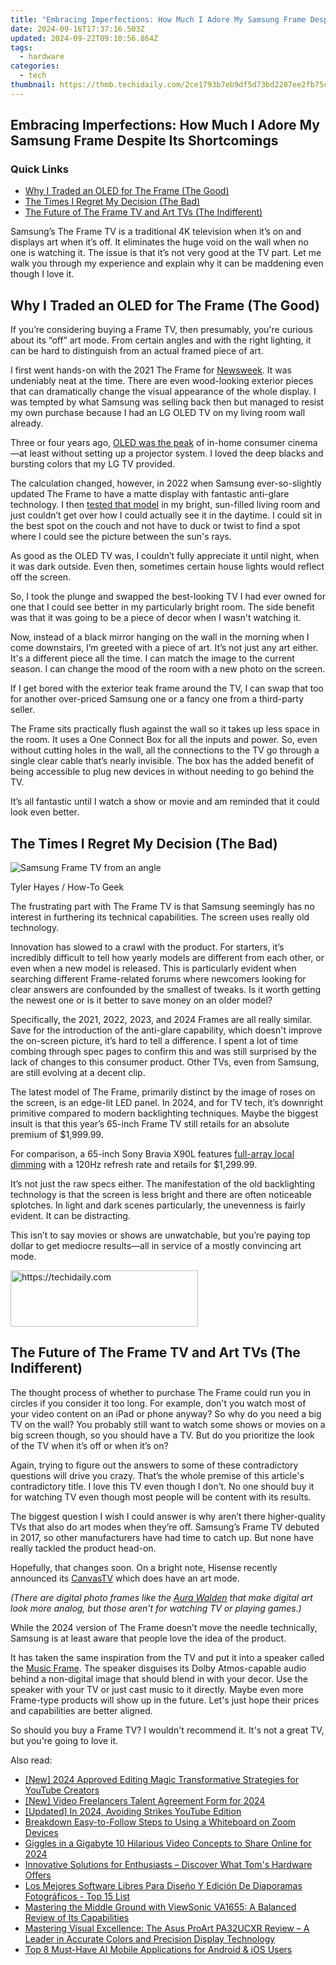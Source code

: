 ```yaml
---
title: "Embracing Imperfections: How Much I Adore My Samsung Frame Despite Its Shortcomings"
date: 2024-09-16T17:37:16.503Z
updated: 2024-09-22T09:10:56.864Z
tags:
  - hardware
categories:
  - tech
thumbnail: https://thmb.techidaily.com/2ce1793b7eb9df5d73bd2287ee2fb75c54bfd7ec38a9d51d9c25c70c5f788347.jpg
---
```


## Embracing Imperfections: How Much I Adore My Samsung Frame Despite Its Shortcomings

### Quick Links

* [Why I Traded an OLED for The Frame (The Good)](https://www.howtogeek.com/samsungs-frame-tv-isnt-great-but-i-love-mine-anyway/#why-i-traded-an-oled-for-the-frame-the-good)
* [The Times I Regret My Decision (The Bad)](https://www.howtogeek.com/samsungs-frame-tv-isnt-great-but-i-love-mine-anyway/#the-times-i-regret-my-decision-the-bad)
* [The Future of The Frame TV and Art TVs (The Indifferent)](https://www.howtogeek.com/samsungs-frame-tv-isnt-great-but-i-love-mine-anyway/#the-future-of-the-frame-tv-and-art-tvs-the-indifferent)

 Samsung’s The Frame TV is a traditional 4K television when it’s on and displays art when it’s off. It eliminates the huge void on the wall when no one is watching it. The issue is that it’s not very good at the TV part. Let me walk you through my experience and explain why it can be maddening even though I love it.

##  Why I Traded an OLED for The Frame (The Good)

 If you’re considering buying a Frame TV, then presumably, you're curious about its “off” art mode. From certain angles and with the right lighting, it can be hard to distinguish from an actual framed piece of art.

 I first went hands-on with the 2021 The Frame for [Newsweek](https://www.newsweek.com/how-use-samsungs-frame-tv-nfts-digital-art-1671326). It was undeniably neat at the time. There are even wood-looking exterior pieces that can dramatically change the visual appearance of the whole display. I was tempted by what Samsung was selling back then but managed to resist my own purchase because I had an LG OLED TV on my living room wall already.

 Three or four years ago, [OLED was the peak](https://review-topics.techidaily.com/mkv-to-sony-xperia-5-v-converter-convert-mkv-for-sony-xperia-5-v-by-aiseesoft-video-converter-play-mkv-on-android/) of in-home consumer cinema—at least without setting up a projector system. I loved the deep blacks and bursting colors that my LG TV provided.

 The calculation changed, however, in 2022 when Samsung ever-so-slightly updated The Frame to have a matte display with fantastic anti-glare technology. I then [tested that model](https://www.newsweek.com/samsungs-frame-tv-2022-review-it-finally-looks-like-wall-art-1723643) in my bright, sun-filled living room and just couldn’t get over how I could actually see it in the daytime. I could sit in the best spot on the couch and not have to duck or twist to find a spot where I could see the picture between the sun's rays.

 As good as the OLED TV was, I couldn’t fully appreciate it until night, when it was dark outside. Even then, sometimes certain house lights would reflect off the screen.

 So, I took the plunge and swapped the best-looking TV I had ever owned for one that I could see better in my particularly bright room. The side benefit was that it was going to be a piece of decor when I wasn't watching it.

 Now, instead of a black mirror hanging on the wall in the morning when I come downstairs, I’m greeted with a piece of art. It’s not just any art either. It's a different piece all the time. I can match the image to the current season. I can change the mood of the room with a new photo on the screen.

 If I get bored with the exterior teak frame around the TV, I can swap that too for another over-priced Samsung one or a fancy one from a third-party seller.

 The Frame sits practically flush against the wall so it takes up less space in the room. It uses a One Connect Box for all the inputs and power. So, even without cutting holes in the wall, all the connections to the TV go through a single clear cable that’s nearly invisible. The box has the added benefit of being accessible to plug new devices in without needing to go behind the TV.

 It’s all fantastic until I watch a show or movie and am reminded that it could look even better.

##  The Times I Regret My Decision (The Bad)

![Samsung Frame TV from an angle](https://static1.howtogeekimages.com/wordpress/wp-content/uploads/2024/05/samsung-frame-tv-from-an-angle.JPG) 

Tyler Hayes / How-To Geek

 The frustrating part with The Frame TV is that Samsung seemingly has no interest in furthering its technical capabilities. The screen uses really old technology.

 Innovation has slowed to a crawl with the product. For starters, it’s incredibly difficult to tell how yearly models are different from each other, or even when a new model is released. This is particularly evident when searching different Frame-related forums where newcomers looking for clear answers are confounded by the smallest of tweaks. Is it worth getting the newest one or is it better to save money on an older model?

 Specifically, the 2021, 2022, 2023, and 2024 Frames are all really similar. Save for the introduction of the anti-glare capability, which doesn't improve the on-screen picture, it’s hard to tell a difference. I spent a lot of time combing through spec pages to confirm this and was still surprised by the lack of changes to this consumer product. Other TVs, even from Samsung, are still evolving at a decent clip.

 The latest model of The Frame, primarily distinct by the image of roses on the screen, is an edge-lit LED panel. In 2024, and for TV tech, it’s downright primitive compared to modern backlighting techniques. Maybe the biggest insult is that this year’s 65-inch Frame TV still retails for an absolute premium of $1,999.99.

 For comparison, a 65-inch Sony Bravia X90L features [full-array local dimming](https://hardware-help.techidaily.com/learn-how-to-update-driver-software-for-corsair-audio-devices-on-windows-systems/) with a 120Hz refresh rate and retails for $1,299.99.

 It’s not just the raw specs either. The manifestation of the old backlighting technology is that the screen is less bright and there are often noticeable splotches. In light and dark scenes particularly, the unevenness is fairly evident. It can be distracting.

 This isn’t to say movies or shows are unwatchable, but you’re paying top dollar to get mediocre results—all in service of a mostly convincing art mode.

<!-- affiliate ads begin -->
<a href="https://aligracehair.sjv.io/c/5597632/1915825/19272" target="_top" id="1915825">
  <img src="//a.impactradius-go.com/display-ad/19272-1915825" border="0" alt="https://techidaily.com" width="300" height="90"/>
</a>
<img height="0" width="0" src="https://aligracehair.sjv.io/i/5597632/1915825/19272" style="position:absolute;visibility:hidden;" border="0" />
<!-- affiliate ads end -->

##  The Future of The Frame TV and Art TVs (The Indifferent)

 The thought process of whether to purchase The Frame could run you in circles if you consider it too long. For example, don't you watch most of your video content on an iPad or phone anyway? So why do you need a big TV on the wall? You probably still want to watch some shows or movies on a big screen though, so you should have a TV. But do you prioritize the look of the TV when it’s off or when it’s on?

 Again, trying to figure out the answers to some of these contradictory questions will drive you crazy. That’s the whole premise of this article's contradictory title. I love this TV even though I don’t. No one should buy it for watching TV even though most people will be content with its results.

 The biggest question I wish I could answer is why aren’t there higher-quality TVs that also do art modes when they’re off. Samsung’s Frame TV debuted in 2017, so other manufacturers have had time to catch up. But none have really tackled the product head-on.

 Hopefully, that changes soon. On a bright note, Hisense recently announced its [CanvasTV](https://www.hisense-usa.com/newsroom/introducing-canvastv-where-art-meets-entertainment-to-transform-living-spaces) which does have an art mode.

_(There are digital photo frames like the [Aura Walden](https://facebook-videos.techidaily.com/updated-in-2024-seamless-mp4-to-fb-video-transfer-technology/) that make digital art look more analog, but those aren’t for watching TV or playing games.)_ 

 While the 2024 version of The Frame doesn’t move the needle technically, Samsung is at least aware that people love the idea of the product.

 It has taken the same inspiration from the TV and put it into a speaker called the [Music Frame](https://shop-links.co/link/?exclusive=1&publisher_slug=itechdaily19598&url=https%3A%2F%2Fwww.samsung.com%2Fus%2Fhome-theater%2Fmusic-frame%2F). The speaker disguises its Dolby Atmos-capable audio behind a non-digital image that should blend in with your decor. Use the speaker with your TV or just cast music to it directly. Maybe even more Frame-type products will show up in the future. Let's just hope their prices and capabilities are better aligned.

 So should you buy a Frame TV? I wouldn't recommend it. It's not a great TV, but you're going to love it.

<ins class="adsbygoogle"
     style="display:block"
     data-ad-format="autorelaxed"
     data-ad-client="ca-pub-7571918770474297"
     data-ad-slot="1223367746"></ins>

<ins class="adsbygoogle"
     style="display:block"
     data-ad-client="ca-pub-7571918770474297"
     data-ad-slot="8358498916"
     data-ad-format="auto"
     data-full-width-responsive="true"></ins>

<span class="atpl-alsoreadstyle">Also read:</span>
<div><ul>
<li><a href="https://facebook-video-share.techidaily.com/new-2024-approved-editing-magic-transformative-strategies-for-youtube-creators/"><u>[New] 2024 Approved Editing Magic Transformative Strategies for YouTube Creators</u></a></li>
<li><a href="https://article-files.techidaily.com/new-video-freelancers-talent-agreement-form-for-2024/"><u>[New] Video Freelancers Talent Agreement Form for 2024</u></a></li>
<li><a href="https://youtube-web.techidaily.com/ed-in-2024-avoiding-strikes-youtube-edition/"><u>[Updated] In 2024, Avoiding Strikes YouTube Edition</u></a></li>
<li><a href="https://screen-mirroring-recording.techidaily.com/breakdown-easy-to-follow-steps-to-using-a-whiteboard-on-zoom-devices/"><u>Breakdown Easy-to-Follow Steps to Using a Whiteboard on Zoom Devices</u></a></li>
<li><a href="https://youtube-stream.techidaily.com/giggles-in-a-gigabyte-10-hilarious-video-concepts-to-share-online-for-2024/"><u>Giggles in a Gigabyte 10 Hilarious Video Concepts to Share Online for 2024</u></a></li>
<li><a href="https://hardware-reviews.techidaily.com/innovative-solutions-for-enthusiasts-discover-what-toms-hardware-offers/"><u>Innovative Solutions for Enthusiasts – Discover What Tom's Hardware Offers</u></a></li>
<li><a href="https://vp-tips.techidaily.com/los-mejores-software-libres-para-diseno-y-edicion-de-diaporamas-fotograficos-top-15-list/"><u>Los Mejores Software Libres Para Diseño Y Edición De Diaporamas Fotográficos - Top 15 List</u></a></li>
<li><a href="https://hardware-reviews.techidaily.com/mastering-the-middle-ground-with-viewsonic-va1655-a-balanced-review-of-its-capabilities/"><u>Mastering the Middle Ground with ViewSonic VA1655: A Balanced Review of Its Capabilities</u></a></li>
<li><a href="https://hardware-reviews.techidaily.com/mastering-visual-excellence-the-asus-proart-pa32ucxr-review-a-leader-in-accurate-colors-and-precision-display-technology/"><u>Mastering Visual Excellence: The Asus ProArt PA32UCXR Review – A Leader in Accurate Colors and Precision Display Technology</u></a></li>
<li><a href="https://tech-revival.techidaily.com/top-8-must-have-ai-mobile-applications-for-android-and-ios-users/"><u>Top 8 Must-Have AI Mobile Applications for Android & iOS Users</u></a></li>
</ul></div>

